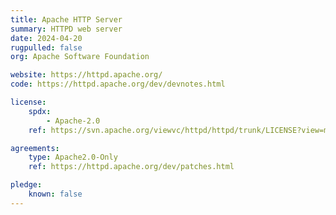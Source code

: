 ```yaml
---
title: Apache HTTP Server
summary: HTTPD web server
date: 2024-04-20
rugpulled: false
org: Apache Software Foundation

website: https://httpd.apache.org/
code: https://httpd.apache.org/dev/devnotes.html

license:
    spdx:
        - Apache-2.0
    ref: https://svn.apache.org/viewvc/httpd/httpd/trunk/LICENSE?view=markup

agreements:
    type: Apache2.0-Only
    ref: https://httpd.apache.org/dev/patches.html

pledge:
    known: false
---
```

